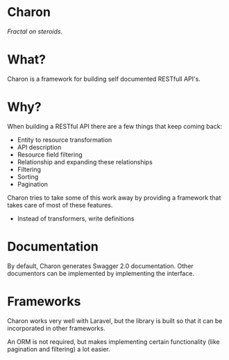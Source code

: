 # Charon
*Fractal on steroids.*

What?
=====
Charon is a framework for building self documented RESTfull API's.

Why?
====
When building a RESTful API there are a few things that keep coming back:
* Entity to resource transformation
* API description
* Resource field filtering
* Relationship and expanding these relationships
* Filtering
* Sorting
* Pagination

Charon tries to take some of this work away by providing a 
framework that takes care of most of these features.
* Instead of transformers, write definitions

Documentation
=============
By default, Charon generates Swagger 2.0 documentation. Other 
documentors can be implemented by implementing the interface.

Frameworks
==========
Charon works very well with Laravel, but the library is built
so that it can be incorporated in other frameworks.

An ORM is not required, but makes implementing certain functionality
(like pagination and filtering) a lot easier.
